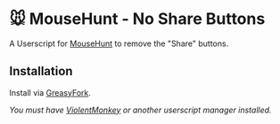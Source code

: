 # 🐭️ MouseHunt - No Share Buttons

A Userscript for [MouseHunt](https://mousehuntgame.com) to remove the "Share" buttons.

## Installation

Install via [GreasyFork](https://greasyfork.org/en/scripts/452434-mousehunt-no-share-buttons).

*You must have [ViolentMonkey](https://violentmonkey.github.io/) or another userscript manager installed.*
